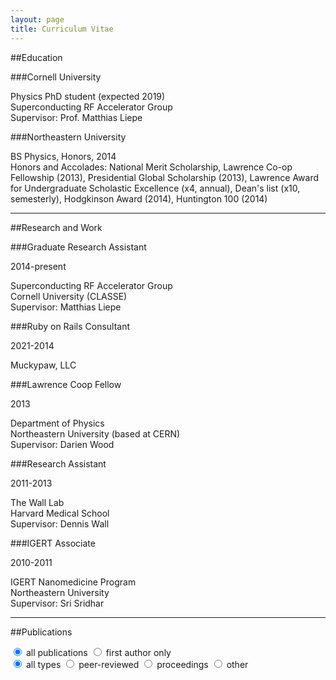 ```yaml
---
layout: page
title: Curriculum Vitae
---
```


##Education

###Cornell University

Physics PhD student (expected 2019)  
Superconducting RF Accelerator Group  
Supervisor: Prof. Matthias Liepe  

###Northeastern University

BS Physics, Honors, 2014  
Honors and Accolades: National Merit Scholarship, Lawrence Co-op Fellowship (2013), Presidential Global Scholarship (2013), Lawrence Award for Undergraduate Scholastic Excellence (x4, annual), Dean's list (x10, semesterly), Hodgkinson Award (2014), Huntington 100 (2014)


---


##Research and Work

###Graduate Research Assistant

2014-present

Superconducting RF Accelerator Group  
Cornell University (CLASSE)  
Supervisor: Matthias Liepe  

###Ruby on Rails Consultant

2021-2014

Muckypaw, LLC  

###Lawrence Coop Fellow

2013

Department of Physics  
Northeastern University (based at CERN)  
Supervisor: Darien Wood

###Research Assistant

2011-2013

The Wall Lab  
Harvard Medical School  
Supervisor: Dennis Wall

###IGERT Associate

2010-2011

IGERT Nanomedicine Program  
Northeastern University  
Supervisor: Sri Sridhar


---




##Publications

<div id="publicationButtons">
  <div id="authorButtons" class="switch">
    <input type="radio" class="switch-input" name="firstAuthor" value="allPublications" id="allPublications" checked>
    <label for="allPublications" class="switch-label switch-label-on">all publications</label>
    <input type="radio" class="switch-input" name="firstAuthor" value="firstAuthor" id="firstAuthor">
    <label for="firstAuthor" class="switch-label switch-label-off">first author only</label>
  </div>
  <div id="typeButtons" class="switch">
    <input type="radio" class="switch-input" name="pubType" value="allTypes" id="allTypes" checked>
    <label for="allTypes" class="switch-label switch-label-on">all types</label>
    <input type="radio" class="switch-input" name="pubType" value="peerReviewed" id="peerReviewed">
    <label for="peerReviewed" class="switch-label switch-label-off">peer-reviewed</label>
    <input type="radio" class="switch-input" name="pubType" value="proceedings" id="proceedings">
    <label for="proceedings" class="switch-label switch-label-off">proceedings</label>
    <input type="radio" class="switch-input" name="pubType" value="otherType" id="otherType">
    <label for="otherType" class="switch-label switch-label-off">other</label>
  </div>
</div>

<div id="publicationList"> </div>
<script src="/cv/cv.js"> </script>